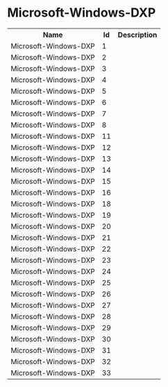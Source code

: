 # Microsoft-Windows-DXP

<table>
<colgroup><col/><col/><col/></colgroup>
<tr><th>Name</th><th>Id</th><th>Description</th></tr>
<tr><td>Microsoft-Windows-DXP</td><td>1</td><td></td></tr>
<tr><td>Microsoft-Windows-DXP</td><td>2</td><td></td></tr>
<tr><td>Microsoft-Windows-DXP</td><td>3</td><td></td></tr>
<tr><td>Microsoft-Windows-DXP</td><td>4</td><td></td></tr>
<tr><td>Microsoft-Windows-DXP</td><td>5</td><td></td></tr>
<tr><td>Microsoft-Windows-DXP</td><td>6</td><td></td></tr>
<tr><td>Microsoft-Windows-DXP</td><td>7</td><td></td></tr>
<tr><td>Microsoft-Windows-DXP</td><td>8</td><td></td></tr>
<tr><td>Microsoft-Windows-DXP</td><td>11</td><td></td></tr>
<tr><td>Microsoft-Windows-DXP</td><td>12</td><td></td></tr>
<tr><td>Microsoft-Windows-DXP</td><td>13</td><td></td></tr>
<tr><td>Microsoft-Windows-DXP</td><td>14</td><td></td></tr>
<tr><td>Microsoft-Windows-DXP</td><td>15</td><td></td></tr>
<tr><td>Microsoft-Windows-DXP</td><td>16</td><td></td></tr>
<tr><td>Microsoft-Windows-DXP</td><td>18</td><td></td></tr>
<tr><td>Microsoft-Windows-DXP</td><td>19</td><td></td></tr>
<tr><td>Microsoft-Windows-DXP</td><td>20</td><td></td></tr>
<tr><td>Microsoft-Windows-DXP</td><td>21</td><td></td></tr>
<tr><td>Microsoft-Windows-DXP</td><td>22</td><td></td></tr>
<tr><td>Microsoft-Windows-DXP</td><td>23</td><td></td></tr>
<tr><td>Microsoft-Windows-DXP</td><td>24</td><td></td></tr>
<tr><td>Microsoft-Windows-DXP</td><td>25</td><td></td></tr>
<tr><td>Microsoft-Windows-DXP</td><td>26</td><td></td></tr>
<tr><td>Microsoft-Windows-DXP</td><td>27</td><td></td></tr>
<tr><td>Microsoft-Windows-DXP</td><td>28</td><td></td></tr>
<tr><td>Microsoft-Windows-DXP</td><td>29</td><td></td></tr>
<tr><td>Microsoft-Windows-DXP</td><td>30</td><td></td></tr>
<tr><td>Microsoft-Windows-DXP</td><td>31</td><td></td></tr>
<tr><td>Microsoft-Windows-DXP</td><td>32</td><td></td></tr>
<tr><td>Microsoft-Windows-DXP</td><td>33</td><td></td></tr>
</table>
